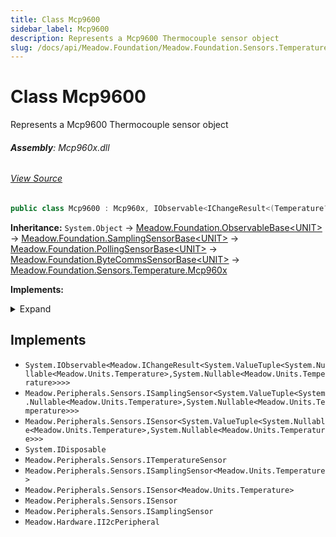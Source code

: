 ```yaml
---
title: Class Mcp9600
sidebar_label: Mcp9600
description: Represents a Mcp9600 Thermocouple sensor object
slug: /docs/api/Meadow.Foundation/Meadow.Foundation.Sensors.Temperature/Mcp9600
---
```

# Class Mcp9600
Represents a Mcp9600 Thermocouple sensor object

###### **Assembly**: Mcp960x.dll
###### [View Source](https://github.com/WildernessLabs/Meadow.Foundation.git/blob/develop/Source/Meadow.Foundation.Peripherals/Sensors.Temperature.Mcp960x/Driver/Drivers/Mcp9600.cs#L8)
```csharp title="Declaration"
public class Mcp9600 : Mcp960x, IObservable<IChangeResult<(Temperature? TemperatureHot, Temperature? TemperatureCold)>>, ISamplingSensor<(Temperature? TemperatureHot, Temperature? TemperatureCold)>, ISensor<(Temperature? TemperatureHot, Temperature? TemperatureCold)>, IDisposable, ITemperatureSensor, ISamplingSensor<Temperature>, ISensor<Temperature>, ISensor, ISamplingSensor, II2cPeripheral
```
**Inheritance:** `System.Object` -> [Meadow.Foundation.ObservableBase&lt;UNIT&gt;](../Meadow.Foundation/ObservableBase`UNIT`) -> [Meadow.Foundation.SamplingSensorBase&lt;UNIT&gt;](../Meadow.Foundation/SamplingSensorBase`UNIT`) -> [Meadow.Foundation.PollingSensorBase&lt;UNIT&gt;](../Meadow.Foundation/PollingSensorBase`UNIT`) -> [Meadow.Foundation.ByteCommsSensorBase&lt;UNIT&gt;](../Meadow.Foundation/ByteCommsSensorBase`UNIT`) -> [Meadow.Foundation.Sensors.Temperature.Mcp960x](../Meadow.Foundation.Sensors.Temperature/Mcp960x)

**Implements:**  

<details>
<summary>Expand</summary>

`System.IObservable<Meadow.IChangeResult<System.ValueTuple<System.Nullable<Meadow.Units.Temperature>,System.Nullable<Meadow.Units.Temperature>>>>`, `Meadow.Peripherals.Sensors.ISamplingSensor<System.ValueTuple<System.Nullable<Meadow.Units.Temperature>,System.Nullable<Meadow.Units.Temperature>>>`, `Meadow.Peripherals.Sensors.ISensor<System.ValueTuple<System.Nullable<Meadow.Units.Temperature>,System.Nullable<Meadow.Units.Temperature>>>`, `System.IDisposable`, `Meadow.Peripherals.Sensors.ITemperatureSensor`, `Meadow.Peripherals.Sensors.ISamplingSensor<Meadow.Units.Temperature>`, `Meadow.Peripherals.Sensors.ISensor<Meadow.Units.Temperature>`, `Meadow.Peripherals.Sensors.ISensor`, `Meadow.Peripherals.Sensors.ISamplingSensor`, `Meadow.Hardware.II2cPeripheral`
</details>




## Implements

* `System.IObservable<Meadow.IChangeResult<System.ValueTuple<System.Nullable<Meadow.Units.Temperature>,System.Nullable<Meadow.Units.Temperature>>>>`
* `Meadow.Peripherals.Sensors.ISamplingSensor<System.ValueTuple<System.Nullable<Meadow.Units.Temperature>,System.Nullable<Meadow.Units.Temperature>>>`
* `Meadow.Peripherals.Sensors.ISensor<System.ValueTuple<System.Nullable<Meadow.Units.Temperature>,System.Nullable<Meadow.Units.Temperature>>>`
* `System.IDisposable`
* `Meadow.Peripherals.Sensors.ITemperatureSensor`
* `Meadow.Peripherals.Sensors.ISamplingSensor<Meadow.Units.Temperature>`
* `Meadow.Peripherals.Sensors.ISensor<Meadow.Units.Temperature>`
* `Meadow.Peripherals.Sensors.ISensor`
* `Meadow.Peripherals.Sensors.ISamplingSensor`
* `Meadow.Hardware.II2cPeripheral`
